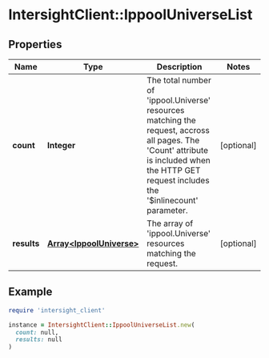 # IntersightClient::IppoolUniverseList

## Properties

| Name | Type | Description | Notes |
| ---- | ---- | ----------- | ----- |
| **count** | **Integer** | The total number of &#39;ippool.Universe&#39; resources matching the request, accross all pages. The &#39;Count&#39; attribute is included when the HTTP GET request includes the &#39;$inlinecount&#39; parameter. | [optional] |
| **results** | [**Array&lt;IppoolUniverse&gt;**](IppoolUniverse.md) | The array of &#39;ippool.Universe&#39; resources matching the request. | [optional] |

## Example

```ruby
require 'intersight_client'

instance = IntersightClient::IppoolUniverseList.new(
  count: null,
  results: null
)
```

